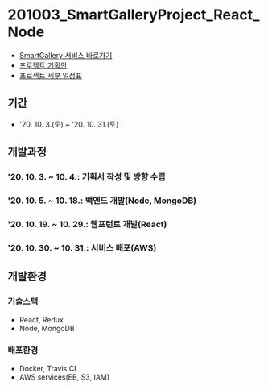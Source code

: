 
# 201003_SmartGalleryProject_React_Node
> 
* [SmartGallery 서비스 바로가기](#)
* [프로젝트 기획안](https://docs.google.com/document/d/1vjMIfRRL0LA51GVTZCjFNcIqeQl6gqodsmkOK1m5A8k/edit?usp=sharing)
* [프로젝트 세부 일정표](https://docs.google.com/spreadsheets/d/1_Wt4_X0bFx_EWs96XNJ3gPiMe3q-OPMoWkDOoAI3P_M/edit?usp=sharing)

## 기간
* '20. 10. 3.(토) ~ '20. 10. 31.(토)

## 개발과정
### '20. 10. 3. ~ 10. 4.: 기획서 작성 및 방향 수립
### '20. 10. 5. ~ 10. 18.: 백엔드 개발(Node, MongoDB)
### '20. 10. 19. ~ 10. 29.: 웹프런트 개발(React)
### '20. 10. 30. ~ 10. 31.: 서비스 배포(AWS)

## 개발환경
### 기술스택
* React, Redux
* Node, MongoDB
### 배포환경
* Docker, Travis CI
* AWS services(EB, S3, IAM)



